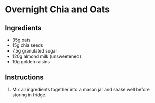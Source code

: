 # Overnight Chia and Oats

## Ingredients
+ 35g oats
+ 15g chia seeds
+ 7.5g granulated sugar
+ 120g almond milk (unsweetened)
+ 10g golden raisins


## Instructions
1. Mix all ingredients together into a mason jar and shake well before storing in fridge.
